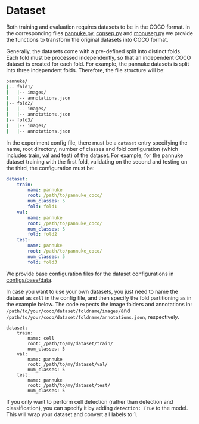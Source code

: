 # Dataset

Both training and evaluation requires datasets to be in the COCO format. In the corresponding files [pannuke.py](celldetr/data/pannuke.py), [consep.py](celldetr/data/consep.py) and [monuseg.py](celldetr/data/monuseg.py) we provide the functions to transform the original datasets into COCO format.

Generally, the datasets come with a pre-defined split into distinct folds. Each fold must be processed independently, so that an independent COCO dataset is created for each fold. For example, the pannuke datasets is split into three independent folds. Therefore, the file structure will be:

```bash
pannuke/
|-- fold1/                   
|   |-- images/
|   |-- annotations.json
|-- fold2/                   
|   |-- images/
|   |-- annotations.json
|-- fold3/ 
|   |-- images/
|   |-- annotations.json
```

In the experiment config file, there must be a ```dataset``` entry specifying the name, root directory, number of classes and fold configuration (which includes train, val and test) of the dataset. For example, for the pannuke dataset training with the first fold, validating on the second and testing on the third, the configuration must be:

```yaml
dataset:
    train:
        name: pannuke
        root: /path/to/pannuke_coco/
        num_classes: 5
        fold: fold1
    val:
        name: pannuke
        root: /path/to/pannuke_coco/
        num_classes: 5
        fold: fold2
    test:
        name: pannuke
        root: /path/to/pannuke_coco/
        num_classes: 5
        fold: fold3
```
We provide base configuration files for the dataset configurations in [configs/base/data](../configs/base/data/).

In case you want to use your own datasets, you just need to name the dataset as ```cell``` in the config file, and then specify the fold partitioning as in the example below. The code expects the image folders and annotations in: ```/path/to/your/coco/dataset/foldname/images/```and ```/path/to/your/coco/dataset/foldname/annotations.json```, respectively.

```
dataset:
    train:
        name: cell
        root: /path/to/my/dataset/train/
        num_classes: 5
    val:
        name: pannuke
        root: /path/to/my/dataset/val/
        num_classes: 5
    test:
        name: pannuke
        root: /path/to/my/dataset/test/
        num_classes: 5
```

If you only want to perform cell detection (rather than detection and classification), you can specify it by adding ```detection: True``` to the model. This will wrap your dataset and convert all labels to 1.